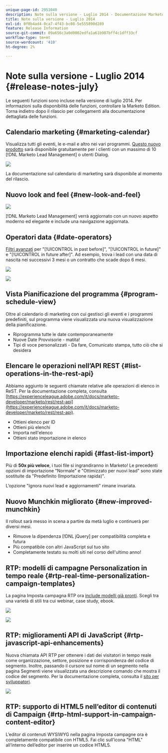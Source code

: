 ```yaml
---
unique-page-id: 2951040
description: Note sulla versione - Luglio 2014 - Documentazione Marketo - Documentazione del prodotto
title: Note sulla versione - Luglio 2014
exl-id: 0f0b4ad4-0ca7-4f43-bc08-5e555890d289
feature: Release Information
source-git-commit: 09a656c3a0d0002edfa1a61b987bff4c1dff33cf
workflow-type: tm+mt
source-wordcount: '410'
ht-degree: 2%

---
```


# Note sulla versione - Luglio 2014 {#release-notes-july}

Le seguenti funzioni sono incluse nella versione di luglio 2014. Per informazioni sulla disponibilità delle funzioni, controllare la Marketo Edition. Torna indietro dopo il rilascio per collegamenti alla documentazione dettagliata delle funzioni.

## Calendario marketing {#marketing-calendar}

Visualizza tutti gli eventi, le e-mail e altro nei vari programmi. [Questo nuovo prodotto](/help/marketo/product-docs/core-marketo-concepts/marketing-calendar/understanding-the-calendar/navigating-the-marketing-calendar.md) sarà disponibile gratuitamente per i clienti con un massimo di 10 [!DNL Marketo Lead Management] o utenti Dialog.

![](assets/image2014-9-22-14-3a22-3a27.png)

La documentazione sul calendario di marketing sarà disponibile al momento del rilascio.

## Nuovo look and feel {#new-look-and-feel}

![](assets/image2014-9-22-14-3a22-3a47.png)

[!DNL Marketo Lead Management] verrà aggiornato con un nuovo aspetto moderno ed elegante e include una navigazione aggiornata.

## Operatori data {#date-operators}

[Filtri avanzati](/help/marketo/product-docs/core-marketo-concepts/smart-lists-and-static-lists/creating-a-smart-list/smart-list-filter-operators-glossary.md) per &quot;[!UICONTROL in past before]&quot;, &quot;[!UICONTROL in future]&quot; e &quot;[!UICONTROL in future after]&quot;. Ad esempio, trova i lead con una data di nascita nei successivi 3 mesi o un contratto che scade dopo 6 mesi.

![](assets/image2014-9-22-14-3a23-3a56.png)

![](assets/image2014-9-22-14-3a24-3a39.png)

## Vista Pianificazione del programma {#program-schedule-view}

Oltre al calendario di marketing con cui gestisci gli eventi e i programmi predefiniti, sul programma viene visualizzata una nuova visualizzazione della pianificazione.

* Riprogramma tutte le date contemporaneamente
* Nuove Date Provvisorie - matita!
* Tipi di voce personalizzati - Da fare, Comunicato stampa, tutto ciò che si desidera

## Elencare le operazioni nell’API REST {#list-operations-in-the-rest-api}

Abbiamo aggiunto le seguenti chiamate relative alle operazioni di elenco in ReST. Per la documentazione completa, consulta [https://experienceleague.adobe.com/it/docs/marketo-developer/marketo/rest/rest-api](https://experienceleague.adobe.com/it/docs/marketo-developer/marketo/rest/rest-api).

* Ottieni elenco per ID
* Ottieni più elenchi
* Importa nell&#39;elenco
* Ottieni stato importazione in elenco

## Importazione elenchi rapidi {#fast-list-import}

Più di **50x più veloce**, i tuoi file si ingrandiranno in Marketo! Le precedenti opzioni di importazione &quot;Normale&quot; e &quot;Ottimizzato per nuovi lead&quot; sono state sostituite da &quot;Predefinito (Importazione rapida)&quot;.

L’opzione &quot;Ignora nuovi lead e aggiornamenti&quot; rimane invariata.

## Nuovo Munchkin migliorato {#new-improved-munchkin}

Il rollout sarà messo in scena a partire da metà luglio e continuerà per diversi mesi.

* Rimuove la dipendenza [!DNL jQuery] per compatibilità completa e futura
* Più compatibile con altri JavaScript sul tuo sito
* Completamente testato su molti siti nel corso dell&#39;ultimo anno!

## RTP: modelli di campagne Personalization in tempo reale {#rtp-real-time-personalization-campaign-templates}

La pagina Imposta campagna RTP ora [include modelli già pronti](/help/marketo/product-docs/web-personalization/using-templates/using-templates-to-create-web-campaigns.md). Scegli tra una varietà di stili tra cui webinar, case study, ebook.

![](assets/image2014-9-22-14-3a25-3a13.png)

![](assets/image2014-9-22-14-3a25-3a47.png)

## RTP: miglioramenti API di JavaScript {#rtp-javascript-api-enhancements}

Nuova chiamata API RTP per ottenere i dati dei visitatori in tempo reale come organizzazione, settore, posizione e corrispondenza del codice di segmento. Inoltre, passando il cursore sul nome di un segmento nella pagina Segmenti viene visualizzata una descrizione comando che mostra il codice del segmento. Per la documentazione completa, consulta il [sito per sviluppatori](https://experienceleague.adobe.com/it/docs/marketo-developer/marketo/javascriptapi/rich-media-recommendation).

![](assets/image2014-9-22-14-3a26-3a11.png)

## RTP: supporto di HTML5 nell’editor di contenuti di Campaign {#rtp-html-support-in-campaign-content-editor}

L’editor di contenuti WYSIWYG nella pagina Imposta campagne ora è completamente compatibile con HTML5. Fai clic sull’icona &quot;HTML&quot; all’interno dell’editor per inserire un codice HTML5.
